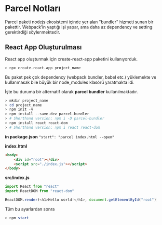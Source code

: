 # Parcel Notları
Parcel paketi nodejs ekosistemi içinde yer alan "bundler" hizmeti sunan bir pakettir.
Webpack'in yaptığı işi yapar, ama daha az dependency ve setting gerektirdiği söylenmektedir.

## React App Oluşturulması
React app oluşturmak için create-react-app paketini kullanıyorduk.
```powershell
> npx create-react-app project_name
```
Bu paket pek çok dependency (webpack bundler, babel etc.) yüklemekte ve kullanmasak bile büyük bir node_modules klasörü yaratmakta idi.

İşte bu duruma bir alternatif olarak **parcel bundler** kullanılmaktadır.
```powershell
> mkdir project_name
> cd project_name
> npm init -y
> npm install --save-dev parcel-bundler
> # Shorthand version: npm i -D parcel-bundler
> npm install react react-dom
> # Shorthand version: npm i react react-dom
```
**in package.json**
```"start": "parcel index.html --open"```

**index.html**
```html
<body>
    <div id="root"></div>
    <script src="./index.js"></script>
</body>
```
**src/index.js**
```javascript
import React from "react"
import ReactDOM from "react-dom"

ReactDOM.render(<h1>Hello world!</h1>, document.getElementById("root"))
```
Tüm bu ayarlardan sonra
```powershell
> npm start
```
